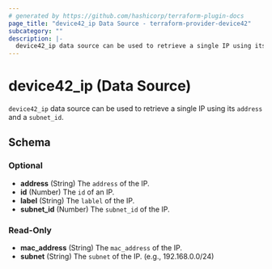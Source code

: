 ```yaml
---
# generated by https://github.com/hashicorp/terraform-plugin-docs
page_title: "device42_ip Data Source - terraform-provider-device42"
subcategory: ""
description: |-
  device42_ip data source can be used to retrieve a single IP using its address and a subnet_id.
---
```


# device42_ip (Data Source)

`device42_ip` data source can be used to retrieve a single IP using its `address` and a `subnet_id`.



<!-- schema generated by tfplugindocs -->
## Schema

### Optional

- **address** (String) The `address` of the IP.
- **id** (Number) The `id` of an IP.
- **label** (String) The `lablel` of the IP.
- **subnet_id** (Number) The `subnet_id` of the IP.

### Read-Only

- **mac_address** (String) The `mac_address` of the IP.
- **subnet** (String) The `subnet` of the IP. (e.g., 192.168.0.0/24)


